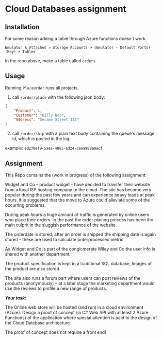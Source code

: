 # Cloud Databases assignment

## Installation

For some reason adding a table through Azure functions doesn't work.

`Emulator & Attached > Storage Accounts > (Emulator - Default Ports) (Key) > Tables`

In the repo above, make a table called `orders`.

## Usage

Running `PlaceOrder` runs all projects.

1. call `/order/place` with the following json body:
```json
{
	"Product": 1,
	"Customer": "Billy Bob",
	"Address": "Sesame Street 123"
}
```
2. call `/order/ship` with a plain text body containing the queue's message id, which is posted in the log.

example: `ed27bef9-5aea-4885-ad24-ce6a988a9acf`

## Assignment

This Repo contains the (work in progress) of the following assignment:

Widget and Co – product widget - have decided to transfer their website from a local ISP hosting company to the cloud. The site has become very popular during the past few years and can experience heavy loads at peak hours. It is suggested that the move to Azure could alleviate some of the occurring problems.

During peak hours a huge amount of traffic is generated by online users who place their orders. In the past the order placing process has been the main culprit in the sluggish performance of the website. 

The orderdate is stored; after an order is shipped the shipping date is again stored – these are used to calculate orderprocessed metric. 

As Widget and Co is part of the conglomerate Wiley and Co the user info is shared with another department.

The product specification is kept in a traditional SQL database, Images of the product are also stored. 

The site also runs a forum part where users can post reviews of the products (anonymously) – at a later stage the marketing department would use the reviews to profile a new range of products. 

_**Your task:**_

The Online web store will be hosted (and run) in a cloud environment (Azure). Design a proof of concept (in C# Web API with at least 2 Azure Functions) of the application where special attention is paid to the design of the Cloud Database architecture. 

The proof of concept does not require a front end!
